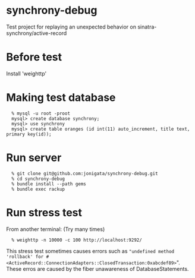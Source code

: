 synchrony-debug
===============

Test project for replaying an unexpected behavior on sinatra-synchrony/active-record 

Before test
===========

  Install 'weighttp'

Making test database
====================

```
  % mysql -u root -proot
  mysql> create database synchrony;
  mysql> use synchrony
  mysql> create table oranges (id int(11) auto_increment, title text, primary key(id));
```

Run server
==========

```
  % git clone git@github.com:jonigata/synchrony-debug.git
  % cd synchrony-debug
  % bundle install --path gems
  % bundle exec rackup
```

Run stress test
===============

From another terminal: (Try many times)

```
  % weighttp -n 10000 -c 100 http://localhost:9292/
```

This stress test sometimes causes errors such as `"undefined method 'rollback' for #<ActiveRecord::ConnectionAdapters::ClosedTransaction:0xabcdef89>`". These erros are caused by the fiber unawareness of DatabaseStatements. 
